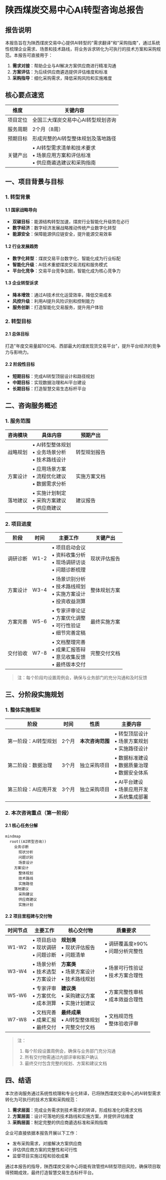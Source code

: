# 陕西煤炭交易中心AI转型咨询总报告

## 报告说明

本报告旨在为陕西煤炭交易中心提供AI转型的"需求翻译"和"采购指南"，通过系统性梳理企业需求、场景和技术路线，将业务诉求转化为可执行的技术方案和采购规范。本报告可直接用于：

1. **需求对接**：帮助企业与AI解决方案供应商进行精准沟通
2. **方案评估**：为后续供应商遴选提供评估维度和标准
3. **采购指导**：细化采购需求，降低采购风险和实施难度

## 核心要点速览

| 维度 | 关键内容 |
|------|----------|
| 项目定位 | 全国三大煤炭交易中心AI转型规划咨询 |
| 服务周期 | 2个月（8周） |
| 预期目标 | 形成完整的AI转型整体规划及落地路径 |
| 关键产出 | • AI转型需求清单和技术要求<br>• 场景应用方案和评估标准<br>• 供应商遴选建议和采购指南 |

## 一、项目背景与目标

### 1. 转型背景

#### 1.1 国家战略导向
- **双碳目标**：能源结构转型加速，煤炭行业智能化升级势在必行
- **数字经济**：数字经济发展战略推动传统产业数字化转型
- **能源安全**：保障能源供应链安全，提升能源交易效率

#### 1.2 行业发展趋势
- **数字化转型**：煤炭交易平台数字化、智能化成为行业标配
- **智能化升级**：AI技术重塑煤炭交易流程和服务模式
- **平台化竞争**：交易平台竞争加剧，智能化成为核心竞争力

#### 1.3 企业转型诉求
- **降本增效**：通过AI技术优化运营效率，降低交易成本
- **风控升级**：利用AI提升风险识别和控制能力
- **服务创新**：打造智能化交易服务，提升用户体验

### 2. 转型目标

#### 2.1 总体目标
打造"年度交易量超10亿吨、西部最大的煤炭现货交易平台"，提升平台经济的竞争力与影响力。

#### 2.2 阶段性目标
- **短期目标**：完成AI转型顶层设计和路径规划
- **中期目标**：实现数据治理和AI平台建设
- **长期目标**：打造智慧交易生态标杆平台

## 二、咨询服务概述

### 1. 服务范围

| 咨询模块 | 具体内容                               | 预期产出   |
| ---- | ---------------------------------- | ------ |
| 战略规划 | • AI转型整体规划<br>• 业务场景分析<br>• 技术路线设计 | 转型规划报告 |
| 方案设计 | • 应用场景方案<br>• 流程优化建议<br>• 数据需求分析   | 实施方案文档 |
| 落地建议 | • 实施计划制定<br>• 采购方案建议<br>• 供应商建议    | 建议报告   |

### 2. 项目进度

| 阶段   | 时间   | 主要工作                                         | 关键产出   |
| ---- | ---- | -------------------------------------------- | ------ |
| 调研诊断 | W1-2 | • 项目启动会议<br>• 资料收集分析<br>• 现场调研访谈<br>• 问题诊断梳理 | 现状评估报告 |
| 方案设计 | W3-4 | • 场景识别分析<br>• 技术路线规划<br>• 实施方案设计<br>• 投资收益测算 | 整体规划方案 |
| 方案完善 | W5-6 | • 专家评审论证<br>• 方案优化调整<br>• 可行性验证<br>• 细节完善定稿  | 最终实施方案 |
| 交付验收 | W7-8 | • 文档整理完善<br>• 成果汇报答辩<br>• 意见收集反馈<br>• 最终版本交付 | 完整交付文档 |

> 注：每个阶段均设置周例会，确保与业务部门的充分沟通和及时反馈

## 三、分阶段实施规划

### 1. 整体实施框架

| 阶段 | 时间 | 性质 | 主要内容 |
|------|------|------|----------|
| 第一阶段：AI转型规划 | 2个月 | **本次咨询范围** | • 转型顶层设计<br>• 场景方案规划<br>• 实施路径设计 |
| 第二阶段：数据治理 | 3个月 | 独立采购项目 | • 数据标准建设<br>• 数据质量治理<br>• 数据安全体系 |
| 第三阶段：AI应用开发 | 3个月 | 独立采购项目 | • AI平台建设<br>• 场景应用开发<br>• 系统集成部署 |

### 2. 本次咨询重点（第一阶段）

#### 2.1 核心任务分解

```mermaid
mindmap
  root((AI转型咨询))
    业务诊断
      现状分析
      问题识别
      场景设计
    方案设计
      整体规划
      技术路线
      实施路径
    落地建议
      采购建议
      供应商建议
      实施计划
```

#### 2.2 项目里程碑与交付物

| 时间节点 | 主要工作 | 核心交付物 | 质量要求 |
|----------|----------|------------|----------|
| W1-W2 | • 项目启动<br>• 现状调研<br>• 问题诊断 | **规划类**<br>• 现状评估报告<br>• 问题清单 | • 调研覆盖度≥90%<br>• 问题分析完整性 |
| W3-W4 | • 场景分析<br>• 技术选型<br>• 方案设计 | **方案类**<br>• 场景方案设计<br>• 技术路线规划 | • 场景可行性验证<br>• 技术方案合理性 |
| W5-W6 | • 专家评审<br>• 方案优化<br>• 成本测算 | **建议类**<br>• 采购建议方案<br>• 实施计划建议 | • 方案完整性审核<br>• 成本效益合理性 |
| W7-W8 | • 文档完善<br>• 成果汇报<br>• 最终交付 | **最终成果**<br>• AI转型整体规划<br>• 完整交付文档 | • 文档规范性<br>• 整体验收评审 |

> 注：
> 1. 每个阶段设置周例会，确保与业务部门充分沟通
> 2. 所有交付物需通过内部评审和客户确认
> 3. 最终交付包含完整的规划、方案和建议文档

## 四、结语

本次咨询服务通过系统性梳理和专业化转译，已将陕西煤炭交易中心的AI转型需求转化为可执行的技术方案和采购规范：

1. **需求层面**：完成业务需求到技术需求的转译，形成标准化的需求文档
2. **方案层面**：设计可落地的技术路线和实施方案，并提供评估维度
3. **采购层面**：制定完整的供应商遴选标准和采购指南

企业可直接依据本报告开展以下工作：
- 发布采购需求，对接解决方案供应商
- 评估供应商方案的完整性和可行性
- 监督项目实施过程和验收成果

通过本报告的指导，陕西煤炭交易中心将能有效管控AI转型项目风险，确保项目取得预期成效，最终打造智慧交易生态标杆平台。
